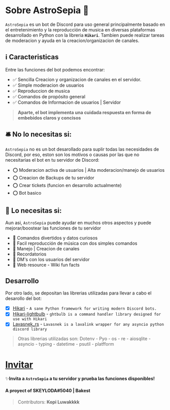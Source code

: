 # Sobre AstroSepia 🤖
``AstroSepia`` es un bot de Discord para uso general principalmente basado en el entretenimiento y la reproducción de musica en diversas plataformas
desarrollado en Python con la libreria **``Hikari``**. Tambien puede realizar tareas de moderacion y ayuda en la creacion/organizacion de canales.

## ℹ️ Caracteristicas
Entre las funciones del bot podemos encontrar:

- ✅ Sencilla Creacion y organizacion de canales en el servidor.
- ✅ Simple moderacion de usuarios
- ✅ Reproduccion de musica
- ✅ Comandos de propósito general 
- ✅ Comandos de Informacion de usuarios | Servidor
  
> **Aparte, el bot implementa una cuidada respuesta en forma de embebidos claros y concisos**

## 🛎️ No lo necesitas si:
``AstroSepia`` no es un bot desarollado para suplir todas las necesidades de Discord, por eso, eston son los motivos o causas por las que
no necesitarias el bot en tu servidor de Discord:

- ⭕ Moderacion activa de usuarios | Alta moderacion/manejo de usuarios
- ⭕ Creacion de Backups de tu servidor
- ⭕ Crear tickets (funcion en desarrollo actualmente)
- ⭕ Bot basico

## 💎 Lo necesitas si:
Aun asi, ``AstroSepia`` puede ayudar en muchos otros aspectos y puede mejorar/boostear las funciones de tu servidor

- 🚀 Comandos divertidos y datos curiosos
- 🚀 Facil reproducción de música con dos simples comandos
- 🚀 Manejo | Creacion de canales
- 🚀 Recordatorios
- 🚀 DM's con los usuarios del servidor
- 🚀 Web resource - Wiki fun facts

## Desarrollo
Por otro lado, se depositan las librerias utilizadas para llevar a cabo el desarollo del bot:

- [x] [Hikari](https://www.hikari-py.dev/hikari/) - ``A sane Python framework for writing modern Discord bots.``
- [x] [Hikari-lightbulb](https://hikari-lightbulb.readthedocs.io/en/latest/) - ``ghtbulb is a command handler library designed for use with Hikari``
- [x] [Lavasnek_rs](https://docs.vicky.rs/lavasnek_rs.html) - ``Lavasnek is a lavalink wrapper for any asyncio python discord library``

>Otras librerias utilizadas son: Dotenv - Pyo - os - re - aiosqlite - asyncio - typing - datetime - psutil - platfform

# [Invitar](https://discord.com/api/oauth2/authorize?client_id=956651574422282290&permissions=1575715601655&scope=applications.commands%20bot)
✨**Invita a ``AstroSepia`` a tu servidor y prueba las funciones disponibles!**

#### A proyect of SKEYLODA#5040 | Bakest
>Contributors: **Kopi Luwakkkk**
